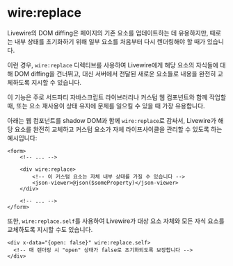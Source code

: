 # wire:replace
Livewire의 DOM diffing은 페이지의 기존 요소를 업데이트하는 데 유용하지만, 때로는 내부 상태를 초기화하기 위해 일부 요소를 처음부터 다시 렌더링해야 할 때가 있습니다.

이런 경우, `wire:replace` 디렉티브를 사용하여 Livewire에게 해당 요소의 자식들에 대해 DOM diffing을 건너뛰고, 대신 서버에서 전달된 새로운 요소들로 내용을 완전히 교체하도록 지시할 수 있습니다.

이 기능은 주로 서드파티 자바스크립트 라이브러리나 커스텀 웹 컴포넌트와 함께 작업할 때, 또는 요소 재사용이 상태 유지에 문제를 일으킬 수 있을 때 가장 유용합니다.

아래는 웹 컴포넌트를 shadow DOM과 함께 `wire:replace`로 감싸서, Livewire가 해당 요소를 완전히 교체하고 커스텀 요소가 자체 라이프사이클을 관리할 수 있도록 하는 예시입니다:

```blade
<form>
    <!-- ... -->

    <div wire:replace>
        <!-- 이 커스텀 요소는 자체 내부 상태를 가질 수 있습니다 -->
        <json-viewer>@json($someProperty)</json-viewer>
    </div>

    <!-- ... -->
</form>
```

또한, `wire:replace.self`를 사용하여 Livewire가 대상 요소 자체와 모든 자식 요소를 교체하도록 지시할 수도 있습니다.

```blade
<div x-data="{open: false}" wire:replace.self>
  <!-- 매 렌더링 시 "open" 상태가 false로 초기화되도록 보장합니다 -->
</div>
```
